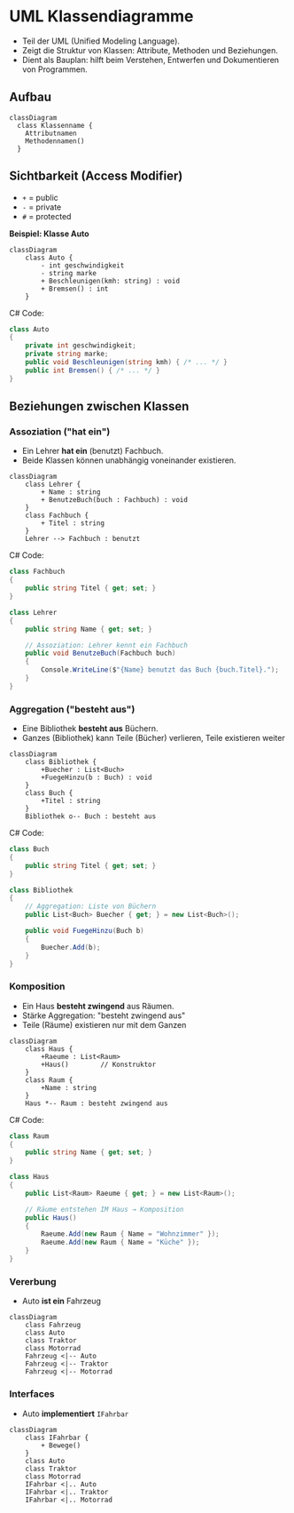 # UML Klassendiagramme

- Teil der UML (Unified Modeling Language).
- Zeigt die Struktur von Klassen: Attribute, Methoden und Beziehungen.
- Dient als Bauplan: hilft beim Verstehen, Entwerfen und Dokumentieren von Programmen.

## Aufbau

```mermaid
classDiagram
  class Klassenname {
    Attributnamen
    Methodennamen()
  }
```

## Sichtbarkeit (Access Modifier)

- `+` = public
- `-` = private
- `#` = protected

**Beispiel: Klasse Auto**

```mermaid
classDiagram
    class Auto {
        - int geschwindigkeit
        - string marke
        + Beschleunigen(kmh: string) : void
        + Bremsen() : int
    }
```

C# Code:

```csharp
class Auto
{
    private int geschwindigkeit;
    private string marke;
    public void Beschleunigen(string kmh) { /* ... */ }
    public int Bremsen() { /* ... */ }
}
```


## Beziehungen zwischen Klassen

### Assoziation ("hat ein")

- Ein Lehrer **hat ein** (benutzt) Fachbuch.
- Beide Klassen können unabhängig voneinander existieren.

```mermaid
classDiagram
    class Lehrer {
        + Name : string
        + BenutzeBuch(buch : Fachbuch) : void
    }
    class Fachbuch {
        + Titel : string
    }
    Lehrer --> Fachbuch : benutzt
```

C# Code:

```csharp
class Fachbuch
{
    public string Titel { get; set; }
}

class Lehrer
{
    public string Name { get; set; }

    // Assoziation: Lehrer kennt ein Fachbuch
    public void BenutzeBuch(Fachbuch buch)
    {
        Console.WriteLine($"{Name} benutzt das Buch {buch.Titel}.");
    }
}
```



### Aggregation ("besteht aus")

- Eine Bibliothek **besteht aus** Büchern. 
- Ganzes (Bibliothek) kann Teile (Bücher) verlieren, Teile existieren weiter

```mermaid
classDiagram
    class Bibliothek {
        +Buecher : List<Buch>
        +FuegeHinzu(b : Buch) : void
    }
    class Buch {
        +Titel : string
    }
    Bibliothek o-- Buch : besteht aus
```

C# Code:

```csharp
class Buch
{
    public string Titel { get; set; }
}

class Bibliothek
{
    // Aggregation: Liste von Büchern
    public List<Buch> Buecher { get; } = new List<Buch>();

    public void FuegeHinzu(Buch b)
    {
        Buecher.Add(b);
    }
}
```


### Komposition

- Ein Haus **besteht zwingend** aus Räumen.
- Stärke Aggregation: "besteht zwingend aus"
- Teile (Räume) existieren nur mit dem Ganzen


```mermaid
classDiagram
    class Haus {
        +Raeume : List<Raum>
        +Haus()        // Konstruktor
    }
    class Raum {
        +Name : string
    }
    Haus *-- Raum : besteht zwingend aus
```

C# Code:

```csharp
class Raum
{
    public string Name { get; set; }
}

class Haus
{
    public List<Raum> Raeume { get; } = new List<Raum>();

    // Räume entstehen IM Haus → Komposition
    public Haus()
    {
        Raeume.Add(new Raum { Name = "Wohnzimmer" });
        Raeume.Add(new Raum { Name = "Küche" });
    }
}
```


### Vererbung

- Auto **ist ein** Fahrzeug

```mermaid
classDiagram
    class Fahrzeug
    class Auto
    class Traktor
    class Motorrad
    Fahrzeug <|-- Auto
    Fahrzeug <|-- Traktor
    Fahrzeug <|-- Motorrad
```

### Interfaces

- Auto **implementiert** `IFahrbar`

```mermaid
classDiagram
    class IFahrbar {
        + Bewege()
    }
    class Auto
    class Traktor
    class Motorrad
    IFahrbar <|.. Auto
    IFahrbar <|.. Traktor
    IFahrbar <|.. Motorrad
```
